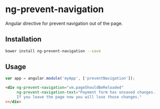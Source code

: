 # ng-prevent-navigation
Angular directive for prevent navigation out of the page.

## Installation

```bash
bower install ng-prevent-navigation --save
```

## Usage

```javascript
var app = angular.module('myApp', ['preventNavigation']);
```

```html
<div ng-prevent-navigation="vm.pageShouldBeReloaded"
     ng-prevent-navigation-text="Payment form has unsaved changes. 
     If you leave the page now you will lose those changes."
></div>
```
